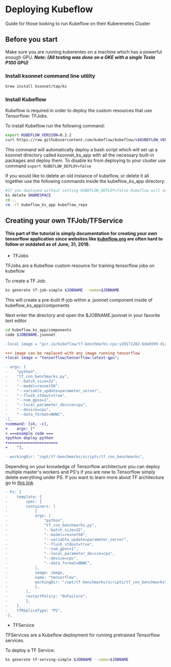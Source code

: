 # Deploying Kubeflow

Guide for those looking to run Kubeflow on their Kuberenetes Cluster

## Before you start
Make sure you are running kuberentes on a machine which has a powerful enough GPU. 
_**Note: (All testing was done on a GKE with a single Tesla P100 GPU)**_

### Install ksonnet command line utility
```bash
brew install ksonnet/tap/ks
```

### Install Kubeflow
Kubeflow is required in order to deploy the custom resources that use Tensorflow: TFJobs.

To install Kubeflow run the following command:
```bash
export KUBEFLOW_VERSION=0.2.2
curl https://raw.githubusercontent.com/kubeflow/kubeflow/v$KUBEFLOW_VERSION/scripts/deploy.sh | bash
```
This command will automatically deploy a bash script which will set up a ksonnet directory called ksonnet_ks_app with all the necessary built-in packages and deploy them. To disable ks from deploying to your cluster use command `export KUBEFLOW_DEPLOY=false`

If you would like to delete an old instance of kubeflow, or delete it all together use the following commands inside the kubeflow_ks_app directory:
```bash
#If you deployed without setting KUBEFLOW_DEPLOY=false Kubeflow will automatically deploy to the default namespace
ks delete $NAMESPACE
cd ..
rm -rf kubeflow_ks_app kubeflow_repo
```

## Creating your own TFJob/TFService

#### This part of the tutorial is simply documentation for creating your own tensorflow application since websites like [kubeflow.org](http://kubeflow.org/docs/started/getting-started) are often hard to follow or outdated as of June, 31, 2018.

+ TFJobs

TFJobs are a Kubeflow custom resource for training tensorflow jobs on kubeflow

To create a TF Job:
```bash
ks generate tf-job-simple $JOBNAME --name=$JOBNAME
```

This will create a pre-built tf-job within a .jsonnet component inside of kubeflow_ks_app/components

Next enter the directory and open the $JOBNAME.jsonnet in your favorite text editor

```bash
cd kubeflow_ks_app/components
code $JOBENAME.jsonnet
```

```diff
-local image = "gcr.io/kubeflow/tf-benchmarks-cpu:v20171202-bdab599-dirty-284af3";

+++ image can be replaced with any image running tensorflow
+local image = "tensorflow/tensorflow:latest-gpu";

- args: [
-    "python",
-    "tf_cnn_benchmarks.py",
-    "--batch_size=32",
-    "--model=resnet50",
-    "--variable_update=parameter_server",
-    "--flush_stdout=true",
-    "--num_gpus=1",
-    "--local_parameter_device=cpu",
-    "--device=cpu",
-    "--data_format=NHWC",
-],
+command: [sh, -c],
+    args: ["
+ ===example code ===
+python deploy python
+======================
+    "],

- workingDir: "/opt/tf-benchmarks/scripts/tf_cnn_benchmarks",
```

Depending on your knowledge of Tensorflow architecture you can deploy multiple master's workers and PS's if you are new to Tensorflow simply delete everything under PS. If you want to learn more about TF architecture go to [this link](https://www.tensorflow.org/extend/architecture)

```diff
- Ps: {
-    template: {
-        spec: {
-        containers: [
-            {
-            args: [
-                "python",
-                "tf_cnn_benchmarks.py",
-                "--batch_size=32",
-                "--model=resnet50",
-                "--variable_update=parameter_server",
-                "--flush_stdout=true",
-                "--num_gpus=1",
-                "--local_parameter_device=cpu",
-                "--device=cpu",
-                "--data_format=NHWC",
-            ],
-            image: image,
-            name: "tensorflow",
-            workingDir: "/opt/tf-benchmarks/scripts/tf_cnn_benchmarks",
-            },
-        ],
-        restartPolicy: "OnFailure",
-        },
-    },
-    tfReplicaType: "PS",
-},
```
+ TFService

TFServices are a Kubeflow deployment for running pretrained Tensorflow services.

To deploy a TF Service:
```bash
ks generate tf-serving-simple $JOBNAME --name=$JOBNAME
```
